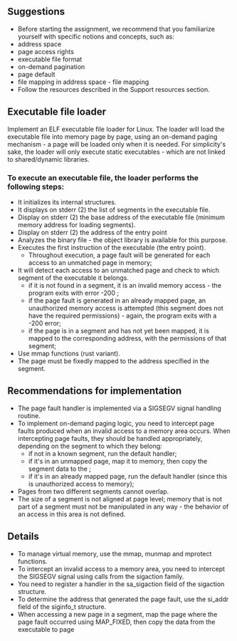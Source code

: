 ## Suggestions
  - Before starting the assignment, we recommend that you familiarize yourself with specific notions and concepts, such as:
  - address space
  - page access rights
  - executable file format
  - on-demand pagination
  - page default
  - file mapping in address space - file mapping
  - Follow the resources described in the Support resources section.

## Executable file loader
  Implement an ELF executable file loader for Linux. The loader will load the executable file into memory page by page, using an on-demand paging mechanism - a page will be loaded only when it is needed. For simplicity's sake, the loader will only execute static executables - which are not linked to shared/dynamic libraries.

### To execute an executable file, the loader performs the following steps:

  - It initializes its internal structures.
  - It displays on stderr (2) the list of segments in the executable file.
  - Display on stderr (2) the base address of the executable file (minimum memory address for loading segments).
  - Display on stderr (2) the address of the entry point
  - Analyzes the binary file - the object library is available for this purpose.
  - Executes the first instruction of the executable (the entry point).
    - Throughout execution, a page fault will be generated for each access to an unmatched page in memory;
  - It will detect each access to an unmatched page and check to which segment of the executable it belongs.
    - if it is not found in a segment, it is an invalid memory access - the program exits with error -200 ;
    - if the page fault is generated in an already mapped page, an unauthorized memory access is attempted (this segment does not have the required permissions) - again, the program exits with a -200 error;
    - if the page is in a segment and has not yet been mapped, it is mapped to the corresponding address, with the permissions of that segment;
  - Use mmap functions (rust variant).
  - The page must be fixedly mapped to the address specified in the segment.

## Recommendations for implementation
  - The page fault handler is implemented via a SIGSEGV signal handling routine.
  - To implement on-demand paging logic, you need to intercept page faults produced when an invalid access to a memory area occurs. When intercepting page faults, they should be handled appropriately, depending on the segment to which they belong:
    - if not in a known segment, run the default handler;
    - if it's in an unmapped page, map it to memory, then copy the segment data to the ;
    - if it's in an already mapped page, run the default handler (since this is unauthorized access to memory);
  - Pages from two different segments cannot overlap.
  - The size of a segment is not aligned at page level; memory that is not part of a segment must not be manipulated in any way - the behavior of an access in this area is not defined.

## Details
  - To manage virtual memory, use the mmap, munmap and mprotect functions.
  - To intercept an invalid access to a memory area, you need to intercept the SIGSEGV signal using calls from the sigaction family.
  - You need to register a handler in the sa_sigaction field of the sigaction structure.
  - To determine the address that generated the page fault, use the si_addr field of the siginfo_t structure.
  - When accessing a new page in a segment, map the page where the page fault occurred using MAP_FIXED, then copy the data from the executable to page